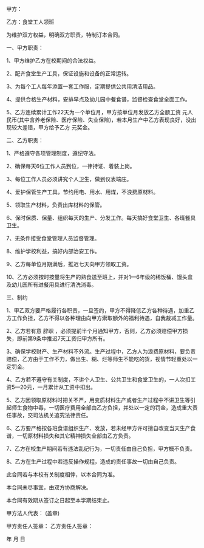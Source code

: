 
 


甲方：


乙方：食堂工人领班


为维护双方权益，明确双方职责，特制订本合同。


一、甲方职责：


1、甲方维护乙方在校期间的合法权益。


2、配齐食堂生产工具，保证设施和设备的正常运转。


3、为每个工人每年添置一套工作服，定期提供公共用清洁用品。


4、提供合格生产材料，安排早点及幼儿园中餐食谱，监督检查食堂全面工作。


5、乙方连续累计工作22天为一个单位月，甲方按单位月发放乙方全额工资    元人民币(其中含养老保险、医疗保险、失业保险)，若本月生产中乙方表现良好，没出现较大差错，甲方给予乙方 元奖金。


二、乙方职责：


1、严格遵守各项管理制度，遵纪守法。


2、确保每天6位工作人员到位，一律持证、着装上岗。


3、每位工作人员必须讲究个人卫生，做到仪表端庄。


4、爱护保管生产工具，节约用电、用水、用煤，不浪费原材料。


5、领取生产材料，负责出库材料的保管。


6、保时保质、保量、组织每天的生产、分发工作。每天搞好食堂卫生、各班餐具卫生。


7、无条件接受食堂管理人员监督管理。


8、维护学校利益，搞好内部治安工作。


9、乙方每单位月期满后，推迟七天向甲方领取工资。


10、乙方必须按时按量将生产的熟食送至班上，并对1—6年级的稀饭桶、馒头盒及幼儿园所有进餐用具进行清洗消毒。


三、制约


1、甲乙双方要严格履行各职责，一旦签约，甲方不得降低乙方各种待遇，加重乙方工作负担，乙方不得以各种理由向甲方索取额外的福利待遇，自我裁减工作量。


2、乙方若有意
辞职
，必须提前半个月通知甲方，否则，乙方必须赔偿甲方损失，即前第9条中推迟7天工资归甲方所有。


3、确保学校财产、生产材料不外流。生产过程中，乙方人为浪费原材料，要负责赔偿，乙方由于工作不力，做出生、糊、烂等师生不能吃的货，视情节轻重处以一定罚金。


4、乙方若不遵守有关制度，不讲个人卫生、公共卫生和食堂卫生的，一人次扣工资5—20元，一月累计从工资中扣出。


5、乙方因领取原材料时把关不严，用变质材料生产或者生产过程中不讲卫生等引起师生食物中毒，一切医疗费用全部由乙方负担，并处以一定的罚金，造成重大责任事故，交司法机关追究法律责任。


6、乙方要严格按各班食谱组织生产、发放，若未经甲方许可擅自改变当天生产食谱，一切原材料损失和其它精神损失全部由乙方负责。


7、乙方在校生产期间若有违法乱纪行为，一切责任由自己负担，甲方概不负责。


8、乙方在生产过程中若违反操作规程，造成的责任事故一切由自己负责。


此合同若与本校有关制度相悖，以本合同为准。


本合同未尽事宜，由双方协商解决。


本合同有效期从签订之日起至本学期结束止。


甲方法人代表： (盖章)


甲方责任人签章： 乙方责任人签章：


年 月 日
 


 

 
 
 
 
 
  


  
 

  


  


  
 
 
 
 

